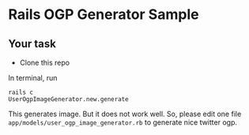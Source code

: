 # Rails OGP Generator Sample

## Your task

- Clone this repo

In terminal, run
```
rails c
UserOgpImageGenerator.new.generate
```

This generates image. But it does not work well.
So, please edit one file `app/models/user_ogp_image_generator.rb` to generate nice twitter ogp.

